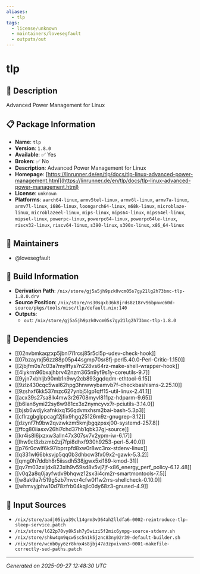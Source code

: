 ```yaml
---
aliases:
  - tlp
tags:
  - license/unknown
  - maintainers/lovesegfault
  - outputs/out
---
```


# tlp

## 📝 Description

Advanced Power Management for Linux

## 📋 Package Information

- **Name**: `tlp`
- **Version**: `1.8.0`
- **Available**: ✅ Yes
- **Broken**: ✅ No
- **Description**: Advanced Power Management for Linux
- **Homepage**: [https://linrunner.de/en/tlp/docs/tlp-linux-advanced-power-management.html](https://linrunner.de/en/tlp/docs/tlp-linux-advanced-power-management.html)
- **License**: `unknown`
- **Platforms**: `aarch64-linux`, `armv5tel-linux`, `armv6l-linux`, `armv7a-linux`, `armv7l-linux`, `i686-linux`, `loongarch64-linux`, `m68k-linux`, `microblaze-linux`, `microblazeel-linux`, `mips-linux`, `mips64-linux`, `mips64el-linux`, `mipsel-linux`, `powerpc-linux`, `powerpc64-linux`, `powerpc64le-linux`, `riscv32-linux`, `riscv64-linux`, `s390-linux`, `s390x-linux`, `x86_64-linux`
## 👥 Maintainers

- @lovesegfault


## 🔧 Build Information

- **Derivation Path**: `/nix/store/gj5a5jh9pzk0vcm05s7gy21lg2h73bmc-tlp-1.8.0.drv`
- **Source Position**: `/nix/store/ns30sqxb36k8jrds8z18rv96bpnwc60d-source/pkgs/tools/misc/tlp/default.nix:140`
- **Outputs**:
  - `out`:  `/nix/store/gj5a5jh9pzk0vcm05s7gy21lg2h73bmc-tlp-1.8.0`

## 🔗 Dependencies

- [[02nvbmkaqzxp5jbnl7i1rcsj85r5cl5p-udev-check-hook]]
- [[07bzayrxj56zz88p05p44sgmp70sr8fj-perl5.40.0-Perl-Critic-1.150]]
- [[2jbjfm0s7c03a7mylffys7n228vs64rz-make-shell-wrapper-hook]]
- [[4lykrm96bxajhbrv42nzm365n9yf9s1y-coreutils-9.7]]
- [[9yjn7xbhljb90mb1n9wy2cb893gqdqdm-ethtool-6.15]]
- [[9zlz430cqc5wal62hpg3hnwwybamvb7f-checkbashisms-2.25.10]]
- [[9zshxf6kk537mzc627ynbj5lgp1qff15-util-linux-2.41.1]]
- [[acx39s27sa8lk4mw3r26708myvl811pz-hdparm-9.65]]
- [[b6lan6ymi22sy8w981cx3x2nymcyvx7r-pciutils-3.14.0]]
- [[bjsb6wdjykafnkixq156qdvmxhsm2bai-bash-5.3p3]]
- [[cflrzgbglppcagf2jfix9hgq25126m9z-gnugrep-3.12]]
- [[dzynf7h9bw2qvzwkzm5kmjbgqzpsxj00-systemd-257.8]]
- [[ffcg80iiasxv26hi7chd37hb1qbk37gj-source]]
- [[kr4is8l6jxzxw3alln47x307sv7v2ypm-iw-6.17]]
- [[lhw9cl3zbzmb2zj7fpi8dhxf930h9253-perl-5.40.0]]
- [[p76r0cwlf6k97ibprrpfd8xw0r8wc3nx-stdenv-linux]]
- [[q331wl66bksvjp5qq0b3dhbcw3fx09x2-gawk-5.3.2]]
- [[qmg0h7ddbh8r5iissdh538jgwx5xi189-kmod-31]]
- [[qv7m03zxijdx823xih9v59sd8v5vj7jf-x86_energy_perf_policy-6.12.48]]
- [[v0q2a8q0jayfwdv9bhqwz12sx3i4cm2r-smartmontools-7.5]]
- [[w8ak9a7r519g5zb7mvcr4cfw0f1w2rrs-shellcheck-0.10.0]]
- [[whmvyjphw10d78zfrb04kqjlc0dy68z3-gnused-4.9]]

## 📁 Input Sources

- `/nix/store/aadj05iya39cl14grm3v364ah2lldfa6-0002-reintroduce-tlp-sleep-service.patch`
- `/nix/store/l622p70vy8k5sh7y5wizi5f2mic6ynpg-source-stdenv.sh`
- `/nix/store/shkw4qm9qcw5sc5n1k5jznc83ny02r39-default-builder.sh`
- `/nix/store/wcnb0yy6zr8knx4s8jbj47a3zpvivxn3-0001-makefile-correctly-sed-paths.patch`

---
*Generated on 2025-09-27 12:48:30 UTC*
